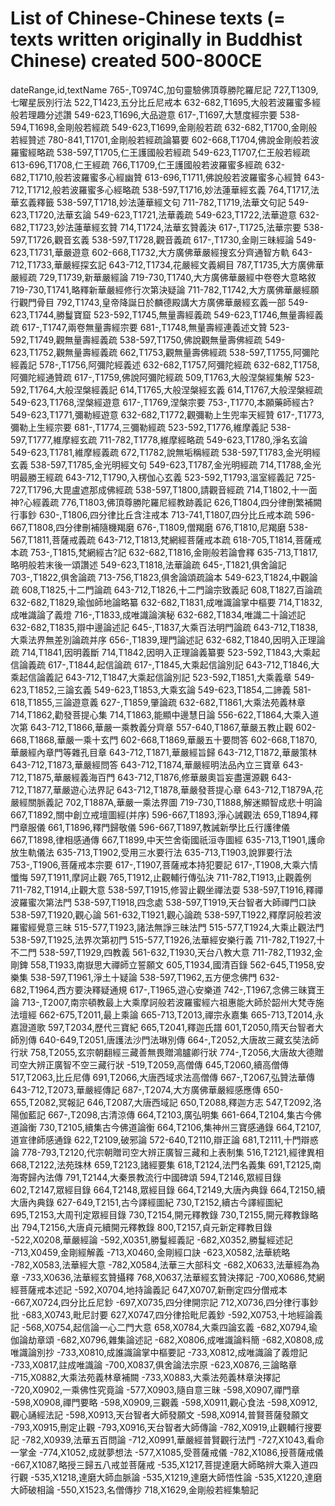 # List of Chinese-Chinese texts (= texts written originally in Buddhist Chinese) created 500-800CE
dateRange,id,textName
765-,T0974C,加句靈驗佛頂尊勝陀羅尼記
727,T1309,七曜星辰別行法
522,T1423,五分比丘尼戒本
632-682,T1695,大般若波羅蜜多經般若理趣分述讚
549-623,T1696,大品遊意
617-,T1697,大慧度經宗要
538-594,T1698,金剛般若經疏
549-623,T1699,金剛般若疏
632-682,T1700,金剛般若經贊述
780-841,T1701,金剛般若經疏論纂要
602-668,T1704,佛說金剛般若波羅蜜經略疏
538-597,T1705,仁王護國般若經疏
549-623,T1707,仁王般若經疏
613-696,T1708,仁王經疏
766,T1709,仁王護國般若波羅蜜多經疏
632-682,T1710,般若波羅蜜多心經幽贊
613-696,T1711,佛說般若波羅蜜多心經贊
643-712,T1712,般若波羅蜜多心經略疏
538-597,T1716,妙法蓮華經玄義
764,T1717,法華玄義釋籤
538-597,T1718,妙法蓮華經文句
711-782,T1719,法華文句記
549-623,T1720,法華玄論
549-623,T1721,法華義疏
549-623,T1722,法華遊意
632-682,T1723,妙法蓮華經玄贊
714,T1724,法華玄贊義決
617-,T1725,法華宗要
538-597,T1726,觀音玄義
538-597,T1728,觀音義疏
617-,T1730,金剛三昧經論
549-623,T1731,華嚴遊意
602-668,T1732,大方廣佛華嚴經搜玄分齊通智方軌
643-712,T1733,華嚴經探玄記
643-712,T1734,花嚴經文義綱目
787,T1735,大方廣佛華嚴經疏
729,T1739,新華嚴經論
719-730,T1740,大方廣佛華嚴經中卷卷大意略敘
719-730,T1741,略釋新華嚴經修行次第決疑論
711-782,T1742,大方廣佛華嚴經願行觀門骨目
792,T1743,皇帝降誕日於麟德殿講大方廣佛華嚴經玄義一部
549-623,T1744,勝鬘寶窟
523-592,T1745,無量壽經義疏
549-623,T1746,無量壽經義疏
617-,T1747,兩卷無量壽經宗要
681-,T1748,無量壽經連義述文贊
523-592,T1749,觀無量壽經義疏
538-597,T1750,佛說觀無量壽佛經疏
549-623,T1752,觀無量壽經義疏
662,T1753,觀無量壽佛經疏
538-597,T1755,阿彌陀經義記
578-,T1756,阿彌陀經義述
632-682,T1757,阿彌陀經疏
632-682,T1758,阿彌陀經通贊疏
617-,T1759,佛說阿彌陀經疏
509,T1763,大般涅槃經集解
523-592,T1764,大般涅槃經義記
614,T1765,大般涅槃經玄義
614,T1767,大般涅槃經疏
549-623,T1768,涅槃經遊意
617-,T1769,涅槃宗要
753-,T1770,本願藥師經古?
549-623,T1771,彌勒經遊意
632-682,T1772,觀彌勒上生兜率天經贊
617-,T1773,彌勒上生經宗要
681-,T1774,三彌勒經疏
523-592,T1776,維摩義記
538-597,T1777,維摩經玄疏
711-782,T1778,維摩經略疏
549-623,T1780,淨名玄論
549-623,T1781,維摩經義疏
672,T1782,說無垢稱經疏
538-597,T1783,金光明經玄義
538-597,T1785,金光明經文句
549-623,T1787,金光明經疏
714,T1788,金光明最勝王經疏
643-712,T1790,入楞伽心玄義
523-592,T1793,溫室經義記
725-727,T1796,大毘盧遮那成佛經疏
538-597,T1800,請觀音經疏
714,T1802,十一面神?心經義疏
776,T1803,佛頂尊勝陀羅尼經教跡義記
626,T1804,四分律刪繁補闕行事鈔
630-,T1806,四分律比丘含注戒本
713-741,T1807,四分比丘戒本疏
596-667,T1808,四分律刪補隨機羯磨
676-,T1809,僧羯磨
676,T1810,尼羯磨
538-567,T1811,菩薩戒義疏
643-712,T1813,梵網經菩薩戒本疏
618-705,T1814,菩薩戒本疏
753-,T1815,梵網經古?記
632-682,T1816,金剛般若論會釋
635-713,T1817,略明般若末後一頌讚述
549-623,T1818,法華論疏
645-,T1821,俱舍論記
703-,T1822,俱舍論疏
713-756,T1823,俱舍論頌疏論本
549-623,T1824,中觀論疏
608,T1825,十二門論疏
643-712,T1826,十二門論宗致義記
608,T1827,百論疏
632-682,T1829,瑜伽師地論略纂
632-682,T1831,成唯識論掌中樞要
714,T1832,成唯識論了義燈
716-,T1833,成唯識論演秘
632-682,T1834,唯識二十論述記
632-682,T1835,辯中邊論述記
645-,T1837,大乘百法明門論疏
643-712,T1838,大乘法界無差別論疏并序
656-,T1839,理門論述記
632-682,T1840,因明入正理論疏
714,T1841,因明義斷
714,T1842,因明入正理論義纂要
523-592,T1843,大乘起信論義疏
617-,T1844,起信論疏
617-,T1845,大乘起信論別記
643-712,T1846,大乘起信論義記
643-712,T1847,大乘起信論別記
523-592,T1851,大乘義章
549-623,T1852,三論玄義
549-623,T1853,大乘玄論
549-623,T1854,二諦義
581-618,T1855,三論遊意義
627-,T1859,肇論疏
632-682,T1861,大乘法苑義林章
714,T1862,勸發菩提心集
714,T1863,能顯中邊慧日論
556-622,T1864,大乘入道次第
643-712,T1866,華嚴一乘教義分齊章
557-640,T1867,華嚴五教止觀
602-668,T1868,華嚴一乘十玄門
602-668,T1869,華嚴五十要問答
602-668,T1870,華嚴經內章門等雜孔目章
643-712,T1871,華嚴經旨歸
643-712,T1872,華嚴策林
643-712,T1873,華嚴經問答
643-712,T1874,華嚴經明法品內立三寶章
643-712,T1875,華嚴經義海百門
643-712,T1876,修華嚴奧旨妄盡還源觀
643-712,T1877,華嚴遊心法界記
643-712,T1878,華嚴發菩提心章
643-712,T1879A,花嚴經關脈義記
702,T1887A,華嚴一乘法界圖
719-730,T1888,解迷顯智成悲十明論
667,T1892,關中創立戒壇圖經(并序)
596-667,T1893,淨心誡觀法
659,T1894,釋門章服儀
661,T1896,釋門歸敬儀
596-667,T1897,教誡新學比丘行護律儀
667,T1898,律相感通傳
667,T1899,中天竺舍衛國祇洹寺圖經
635-713,T1901,護命放生軌儀法
635-713,T1902,受用三水要行法
635-713,T1903,說罪要行法
753-,T1906,菩薩戒本宗要
617-,T1907,菩薩戒本持犯要記
617-,T1908,大乘六情懺悔
597,T1911,摩訶止觀
765,T1912,止觀輔行傳弘決
711-782,T1913,止觀義例
711-782,T1914,止觀大意
538-597,T1915,修習止觀坐禪法耍
538-597,T1916,釋禪波羅蜜次第法門
538-597,T1918,四念處
538-597,T1919,天台智者大師禪門口訣
538-597,T1920,觀心論
561-632,T1921,觀心論疏
538-597,T1922,釋摩訶般若波羅蜜經覺意三昧
515-577,T1923,諸法無諍三昧法門
515-577,T1924,大乘止觀法門
538-597,T1925,法界次第初門
515-577,T1926,法華經安樂行義
711-782,T1927,十不二門
538-597,T1929,四教義
561-632,T1930,天台八教大意
711-782,T1932,金剛錍
558,T1933,南嶽思大禪師立誓願文
605,T1934,國清百錄
562-645,T1958,安樂集
538-597,T1961,淨土十疑論
538-597,T1962,五方便念佛門
632-682,T1964,西方要決釋疑通規
617-,T1965,遊心安樂道
742-,T1967,念佛三昧寶王論
713-,T2007,南宗頓教最上大乘摩訶般若波羅蜜經六祖惠能大師於韶州大梵寺施法壇經
662-675,T2011,最上乘論
665-713,T2013,禪宗永嘉集
665-713,T2014,永嘉證道歌
597,T2034,歷代三寶紀
665,T2041,釋迦氏譜
601,T2050,隋天台智者大師別傳
640-649,T2051,唐護法沙門法琳別傳
664-,T2052,大唐故三藏玄奘法師行狀
758,T2055,玄宗朝翻經三藏善無畏贈鴻臚卿行狀
774-,T2056,大唐故大德贈司空大辨正廣智不空三藏行狀
-519,T2059,高僧傳
645,T2060,續高僧傳
517,T2063,比丘尼傳
691,T2066,大唐西域求法高僧傳
667-,T2067,弘贊法華傳
643-712,T2073,華嚴經傳記
687-,T2074,大方廣佛華嚴經感應傳
650-655,T2082,冥報記
646,T2087,大唐西域記
650,T2088,釋迦方志
547,T2092,洛陽伽藍記
667-,T2098,古清涼傳
664,T2103,廣弘明集
661-664,T2104,集古今佛道論衡
730,T2105,續集古今佛道論衡
664,T2106,集神州三寶感通錄
664,T2107,道宣律師感通錄
622,T2109,破邪論
572-640,T2110,辯正論
681,T2111,十門辯惑論
778-793,T2120,代宗朝贈司空大辨正廣智三藏和上表制集
516,T2121,經律異相
668,T2122,法苑珠林
659,T2123,諸經要集
618,T2124,法門名義集
691,T2125,南海寄歸內法傳
791,T2144,大秦景教流行中國碑頌
594,T2146,眾經目錄
602,T2147,眾經目錄
664,T2148,眾經目錄
664,T2149,大唐內典錄
664,T2150,續大唐內典錄
627-649,T2151,古今譯經圖紀
730,T2152,續古今譯經圖紀
695,T2153,大周刊定眾經目錄
730,T2154,開元釋教錄
730,T2155,開元釋教錄略出
794,T2156,大唐貞元續開元釋教錄
800,T2157,貞元新定釋教目錄
-522,X0208,華嚴經論
-592,X0351,勝鬘經義記
-682,X0352,勝鬘經述記
-713,X0459,金剛經解義
-713,X0460,金剛經口訣
-623,X0582,法華統略
-782,X0583,法華經大意
-782,X0584,法華三大部科文
-682,X0633,法華經為為章
-733,X0636,法華經玄贊攝釋
768,X0637,法華經玄贊決擇記
-700,X0686,梵網經菩薩戒本述記
-592,X0704,地持論義記
647,X0707,新刪定四分僧戒本
-667,X0724,四分比丘尼鈔
-697,X0735,四分律開宗記
712,X0736,四分律行事鈔批
-683,X0743,毗尼討要
627,X0747,四分律拾毗尼義鈔
-592,X0753,十地經論義記
-568,X0754,起信論一心二門大意
658,X0784,大乘四論玄義
-682,X0794,瑜伽論劫章頌
-682,X0796,雜集論述記
-682,X0806,成唯識論料簡
-682,X0808,成唯識論別抄
-733,X0810,成誰識論掌中樞要記
-733,X0812,成唯識論了義燈記
-733,X0817,註成唯識論
-700,X0837,俱舍論法宗原
-623,X0876,三論略章
-715,X0882,大乘法苑義林章補闕
-733,X0883,大乘法苑義林章決擇記
-720,X0902,一乘佛性究竟論
-577,X0903,隨自意三昧
-598,X0907,禪門章
-598,X0908,禪門要略
-598,X0909,三觀義
-598,X0911,觀心食法
-598,X0912,觀心誦經法記
-598,X0913,天台智者大師發願文
-598,X0914,普賢菩薩發願文
-793,X0915,刪定止觀
-793,X0916,天台智者大師傳論
-782,X0919,止觀輔行搜要記
-782,X0939,法華五百問論
-712,X0991,華嚴經普賢觀行法門
-727,X1043,看命一掌金
-774,X1052,成就夢想法
-577,X1085,受菩薩戒儀
-782,X1086,授菩薩戒儀
-667,X1087,略授三歸五八戒並菩薩戒
-535,X1217,菩提達磨大師略辨大乘入道四行觀
-535,X1218,達磨大師血脈論
-535,X1219,達磨大師悟性論
-535,X1220,達磨大師破相論
-550,X1523,名僧傳抄
718,X1629,金剛般若經集驗記

